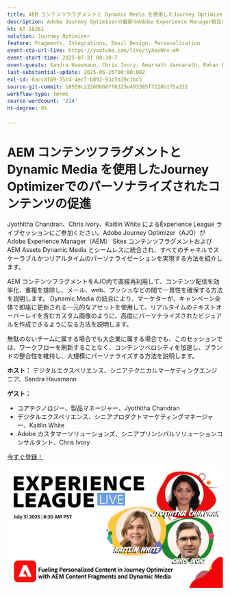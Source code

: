 ```yaml
---
title: AEM コンテンツフラグメントと Dynamic Media を使用したJourney Optimizerでのパーソナライズされたコンテンツの促進
description: Adobe Journey Optimizerの最新のAdobe Experience Manager統合によって、コンテンツ配信の効率と効果を高める方法を説明します
kt: KT-18261
solution: Journey Optimizer
feature: Fragments, Integrations, Email Design, Personalization
event-cta-url-live: https://youtube.com/live/tyXesNYv-eM
event-start-time: 2025-07-31 08:30-7
event-guests: Sandra Hausmann, Chris Ivory, Amarnath Vannarath, Rohan Bhatt
last-substantial-update: 2025-06-25T00:00:00Z
exl-id: 0accdf09-75c4-4ec7-b892-93c5d39c1bc5
source-git-commit: 18559c22260b687f6323e493385f7228b175a322
workflow-type: tm+mt
source-wordcount: '214'
ht-degree: 0%

---
```


# AEM コンテンツフラグメントと Dynamic Media を使用したJourney Optimizerでのパーソナライズされたコンテンツの促進

Jyothitha Chandran、Chris Ivory、Kaitlin White によるExperience League ライブセッションにご参加ください。Adobe Journey Optimizer（AJO）がAdobe Experience Manager（AEM） Sites コンテンツフラグメントおよびAEM Assets Dynamic Media とシームレスに統合され、すべてのチャネルでスケーラブルかつリアルタイムのパーソナライゼーションを実現する方法を紹介します。

AEM コンテンツフラグメントをAJO内で直接再利用して、コンテンツ配信を効率化、重複を排除し、メール、web、プッシュなどの間で一貫性を確保する方法を説明します。 Dynamic Media の統合により、マーケターが、キャンペーン全体で即座に更新される一元的なアセットを使用して、リアルタイムのテキストオーバーレイを含むカスタム画像のように、高度にパーソナライズされたビジュアルを作成できるようになる方法を説明します。

無駄のないチームに属する場合でも大企業に属する場合でも、このセッションでは、ワークフローを刷新することなく、コンテンツベロシティを加速し、ブランドの整合性を維持し、大規模にパーソナライズする方法を説明します。

**ホスト：**
デジタルエクスペリエンス、シニアテクニカルマーケティングエンジニア、Sandra Hausmann

**ゲスト：**

* コアテクノロジー、製品マネージャー、Jyothitha Chandran
* デジタルエクスペリエンス、シニアプロダクトマーケティングマネージャー、Kaitlin White
* Adobe カスタマーソリューションズ、シニアプリンシパルソリューションコンサルタント、Chris Ivory

[ 今すぐ登録！](https://engage.adobe.com/ExpLeagueLive-250731.html?sdid=QLD1P2NL&mv=other)


[![Web バナー ](/help/experience-league-live/episodes/assets/WebBanner-31July2025.png)](https://www.youtube.com/live/VUysRFpD40Q)
